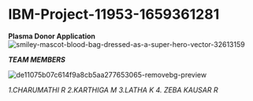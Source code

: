 # IBM-Project-11953-1659361281

**Plasma Donor Application**
![smiley-mascot-blood-bag-dressed-as-a-super-hero-vector-32613159](https://user-images.githubusercontent.com/113909912/200378867-0f8d88b7-f102-464d-a3ee-6ea9182bd4fa.jpg)  


**_TEAM MEMBERS_** 

![de11075b07c614f9a8cb5aa277653065-removebg-preview](https://user-images.githubusercontent.com/113909912/200378417-dae90950-79ec-4eaa-8969-802f1b3043fb.png)



_1.CHARUMATHI R 
2.KARTHIGA M 
3.LATHA K 
4. ZEBA KAUSAR R_
